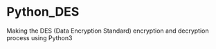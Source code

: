 # Python_DES
Making the DES (Data Encryption Standard) encryption and decryption process using Python3
